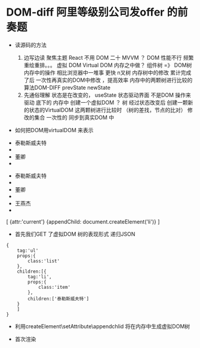 # DOM-diff  阿里等级别公司发offer 的前奏题




- 读源码的方法
    1. 边写边读  聚焦主题
        React 不用 DOM  二十  MVVM  ？
        DOM 性能不行  频繁  重绘重排。。。
        虚拟 DOM Virtual DOM  内存之中做？
        组件树  =》 DOM树  内存中的操作 相比浏览器中一堆事 更快
        n叉树  内存树中的修改 累计完成了后  一次性再真实的DOM中修改 ，提高效率
        内存中的两颗树进行比较的算法DOM-DIFF  prevState newState   
    2. 先通俗理解
        状态是在改变的， useState 状态驱动界面  不是DOM 操作来驱动
        底下的
        内存中 创建一个虚拟DOM ？ 树
        经过状态改变后 创建一颗新的状态的VirtualDOM
        这两颗树进行比较时 （树的差找，节点的比对）
        修改的集合
        一次性的 同步到真实DOM 中


- 如何把DOM用virtualDOM 来表示
<ul>
    <li className="item">泰勒斯威夫特<li>
    <li className="item">董卿<li>
</ul>
<ul>
    <li className="item current">泰勒斯威夫特<li>
    <li className="item">董卿<li>
    <li>王燕杰<li>
</ul>
[
    {attr:'current'}
    {appendChild: document.createElement('li')}
]

- 首先我们GET 了虚拟DOM 树的表现形式 递归JSON 
```
{
    tag:'ul'
    props:{
        class:'list'
    },
    children:[{
        tag:'li',
        props:{
            class:'item'
        },
        children:['泰勒斯威夫特']
    }
    ]
}
```

- 利用createElement\setAttribute\appendchlid
    将在内存中生成虚拟DOM树


- 首次渲染
    